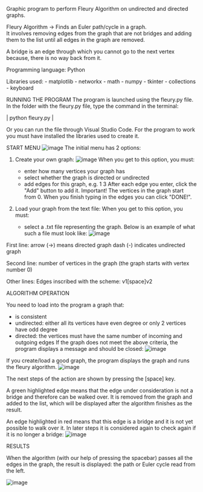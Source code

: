 Graphic program to perform Fleury Algorithm on undirected and directed graphs.

Fleury Algorithm -> Finds an Euler path/cycle in a graph.  
It involves removing edges from the graph that are not bridges and adding them to the list until all edges in the graph are removed. 

A bridge is an edge through which you cannot go to the next vertex because, there is no way back from it. 

Programming language: Python

Libraries used:
    - matplotlib
    - networkx
    - math
    - numpy
    - tkinter
    - collections
    - keyboard

RUNNING THE PROGRAM
The program is launched using the fleury.py file.
In the folder with the fleury.py file, type the command in the terminal:

| python fleury.py |

Or you can run the file through Visual Studio Code.
For the program to work you must have installed the libraries used to create it.

START MENU
![image](https://user-images.githubusercontent.com/61736185/231253665-668c63b4-a570-4e9a-a68c-b0c90981a912.png)
The initial menu has 2 options:
1. Create your own graph:
![image](https://user-images.githubusercontent.com/61736185/231253734-290198f2-1a2b-4120-9ecd-424754ecc183.png)
When you get to this option, you must:
    - enter how many vertices your graph has
    - select whether the graph is directed or undirected
    - add edges for this graph, e.g. 1 3 
    After each edge you enter, click the "Add" button to add it.
Important! The vertices in the graph start from 0.
When you finish typing in the edges you can click "DONE!".


2. Load your graph from the text file:
When you get to this option, you must:
    - select a .txt file representing the graph. Below is an example of what such a file must look like:
![image](https://user-images.githubusercontent.com/61736185/231255462-b4bf2999-1fda-41ef-8236-f5ccff33a8ea.png)

First line: 
arrow (->) means directed graph 
dash (-) indicates undirected graph

Second line:
number of vertices in the graph (the graph starts with vertex number 0)

Other lines:
Edges inscribed with the scheme: v1[space]v2


ALGORITHM OPERATION

You need to load into the program a graph that:
- is consistent
- undirected: either all its vertices have even degree or only 2 vertices have odd degree
- directed: the vertices must have the same number of incoming and outgoing edges
If the graph does not meet the above criteria, the program displays a message and should be closed:
![image](https://user-images.githubusercontent.com/61736185/231257278-73c8656c-173d-4914-b16b-d773d1973782.png)


If you create/load a good graph, the program displays the graph and runs the fleury algorithm.
![image](https://user-images.githubusercontent.com/61736185/231258452-3f8e5777-b68d-4207-934d-0117727e5970.png)

The next steps of the action are shown by pressing the [space] key.

A green highlighted edge means that the edge under consideration is not a bridge and therefore can be walked over. 
It is removed from the graph and added to the list, which will be displayed after the algorithm finishes as the result.

An edge highlighted in red means that this edge is a bridge and it is not yet possible to walk over it. In later steps it is considered again to check again if it is no longer a bridge:
![image](https://user-images.githubusercontent.com/61736185/231258976-80c66643-469f-40b5-bf18-c17982904b6b.png)


RESULTS

When the algorithm (with our help of pressing the spacebar) passes all the edges in the graph, the result is displayed: the path or Euler cycle read from the left.

![image](https://user-images.githubusercontent.com/61736185/231259101-d1ce88dd-f3c8-4d0e-b352-9ff5d7b9e95d.png)


